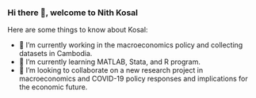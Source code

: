 ### Hi there 👋, welcome to Nith Kosal

Here are some things to know about Kosal:

- 🔭 I’m currently working in the macroeconomics policy and collecting datasets in Cambodia.
- 🌱 I’m currently learning MATLAB, Stata, and R program.
- 👯 I’m looking to collaborate on a new research project in macroeconomics and COVID-19 policy responses and implications for the economic future.

<!--
**nithkosal/NithKosal** is a ✨ _special_ ✨ repository because its `README.md` (this file) appears on your GitHub profile.

Here are some ideas to get you started:

- 🔭 I’m currently working on ...
- 🌱 I’m currently learning ...
- 👯 I’m looking to collaborate on ...
- 🤔 I’m looking for help with ...
- 💬 Ask me about ...
- 📫 How to reach me: ...
- 😄 Pronouns: ...
- ⚡ Fun fact: ...
-->
